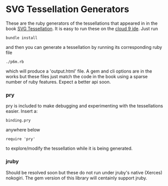# SVG Tessellation Generators

These are the ruby generators of the tessellations that appeared in
in the book [SVG Tessellation](http://svg.pseudopattern.com). It is easy to run these on the 
[cloud 9 ide](https://c9.io). Just run

    bundle install
    
and then you can generate a tessellation by running its corresponding
ruby file

    ./p6m.rb
    
which will produce a 'output.html' file.  A gem and cli options are in the works
but these files just match the code in the book using a
sparse number of ruby features. Expect a better api soon.

### pry

pry is included to make debugging and experimenting with the tessellations easier.
Insert a:

    binding.pry
    
anywhere below 

    require 'pry'

to explore/modify the tessellation while it is being generated.


### jruby

Should be resolved soon but these do not run under jruby's native
(Xerces) nokogiri. The gem version of this library will centainly 
support jruby. 
